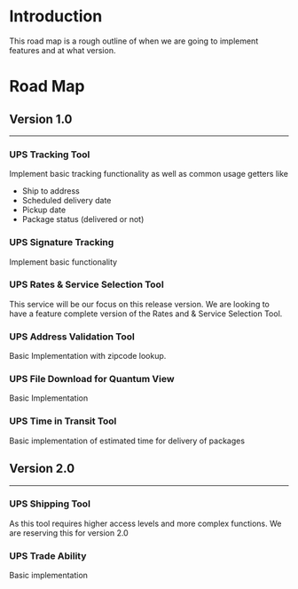 # Introduction #

This road map is a rough outline of when we are going to implement features and at what version.


# Road Map #


## Version 1.0 ##

---

### UPS Tracking Tool ###
Implement basic tracking functionality as well as common usage getters like
  * Ship to address
  * Scheduled delivery date
  * Pickup date
  * Package status (delivered or not)

### UPS Signature Tracking ###
Implement basic functionality

### UPS Rates & Service Selection Tool ###
This service will be our focus on this release version.  We are looking to have a feature complete version of the Rates and & Service Selection Tool.

### UPS Address Validation Tool ###
Basic Implementation with zipcode lookup.

### UPS File Download for Quantum View ###
Basic Implementation

### UPS Time in Transit Tool ###
Basic implementation of estimated time for delivery of packages


## Version 2.0 ##

---

### UPS Shipping Tool ###
As this tool requires higher access levels and more complex functions.  We are reserving this for version 2.0

### UPS Trade Ability ###
Basic implementation